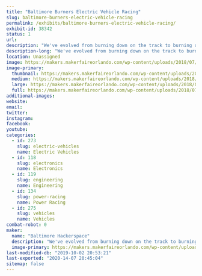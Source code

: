 ```yaml
---
title: "Baltimore Burners Electric Vehicle Racing"
slug: baltimore-burners-electric-vehicle-racing
permalink: /exhibits/baltimore-burners-electric-vehicle-racing/
exhibit-id: 38342
status: 1
url: 
description: "We've evolved from burning down on the track to burning out on the track! Along the way we've built art cars, fun cars, fast cars, and the legendary TrainRex. Stay tuned for our next wacky adventure!"
description-long: "We've evolved from burning down on the track to burning out on the track! Along the way we've built art cars, fun cars, fast cars, and the legendary TrainRex. Stay tuned for our next wacky adventure!"
location: Unassigned
image: https://makers.makerfaireorlando.com/wp-content/uploads/2018/07/wide_BaHa-1.png
image-primary:
  thumbnail: https://makers.makerfaireorlando.com/wp-content/uploads/2018/07/wide_BaHa-1-150x150.png
  medium: https://makers.makerfaireorlando.com/wp-content/uploads/2018/07/wide_BaHa-1-300x225.png
  large: https://makers.makerfaireorlando.com/wp-content/uploads/2018/07/wide_BaHa-1.png
  full: https://makers.makerfaireorlando.com/wp-content/uploads/2018/07/wide_BaHa-1.png
additional-images:
website: 
email: 
twitter: 
instagram: 
facebook: 
youtube: 
categories:
  - id: 273
    slug: electric-vehicles
    name: Electric Vehicles
  - id: 118
    slug: electronics
    name: Electronics
  - id: 119
    slug: engineering
    name: Engineering
  - id: 134
    slug: power-racing
    name: Power Racing
  - id: 275
    slug: vehicles
    name: Vehicles
combat-robot: 0
maker:
  name: "Baltimore Hackerspace"
  description: "We've evolved from burning down on the track to burning out on the track! Along the way we've built art cars, fun cars, fast cars, and the legendary TrainRex. Stay tuned for our next wacky adventure!"
  image-primary: https://makers.makerfaireorlando.com/wp-content/uploads/2018/07/wide_BaHa.png
last-modified-db: "2019-10-02 20:53:21"
last-exported: "2020-14-07 20:45:04"
sitemap: false
---
```

